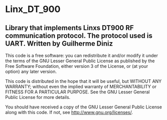 # Linx_DT_900

  Library that implements Linxs DT900 RF communication protocol. The 
  protocol used is UART.
  Written by Guilherme Diniz
  -------------------------------------------------------------------------

  This code is a free software: you can redistribute it and/or modify
  it under the terms of the GNU Lesser General Public License as
  published by the Free Software Foundation, either version 3 of
  the License, or (at your option) any later version.

  This code is distributed in the hope that it will be useful,
  but WITHOUT ANY WARRANTY; without even the implied warranty of
  MERCHANTABILITY or FITNESS FOR A PARTICULAR PURPOSE.  See the
  GNU Lesser General Public License for more details.

  You should have received a copy of the GNU Lesser General Public
  License along with  this code.  If not, see
  <http://www.gnu.org/licenses/>.
